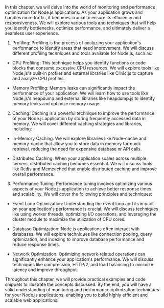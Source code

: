 In this chapter, we will delve into the world of monitoring and performance optimization for Node.js applications. As your application grows and handles more traffic, it becomes crucial to ensure its efficiency and responsiveness. We will explore various tools and techniques that will help you identify bottlenecks, optimize performance, and ultimately deliver a seamless user experience.

1. Profiling:
Profiling is the process of analyzing your application's performance to identify areas that need improvement. We will discuss different profiling techniques and tools available for Node.js, such as:

- CPU Profiling: This technique helps you identify functions or code blocks that consume excessive CPU resources. We will explore tools like Node.js's built-in profiler and external libraries like Clinic.js to capture and analyze CPU profiles.

- Memory Profiling: Memory leaks can significantly impact the performance of your application. We will learn how to use tools like Node.js's heapdump and external libraries like heapdump.js to identify memory leaks and optimize memory usage.

2. Caching:
Caching is a powerful technique to improve the performance of your Node.js application by storing frequently accessed data in memory. We will cover different caching strategies and libraries, including:

- In-Memory Caching: We will explore libraries like Node-cache and memory-cache that allow you to store data in memory for quick retrieval, reducing the need for expensive database or API calls.

- Distributed Caching: When your application scales across multiple servers, distributed caching becomes essential. We will discuss tools like Redis and Memcached that enable distributed caching and improve overall performance.

3. Performance Tuning:
Performance tuning involves optimizing various aspects of your Node.js application to achieve better response times and scalability. We will cover the following principles and techniques:

- Event Loop Optimization: Understanding the event loop and its impact on your application's performance is crucial. We will discuss techniques like using worker threads, optimizing I/O operations, and leveraging the cluster module to maximize the utilization of CPU cores.

- Database Optimization: Node.js applications often interact with databases. We will explore techniques like connection pooling, query optimization, and indexing to improve database performance and reduce response times.

- Network Optimization: Optimizing network-related operations can significantly enhance your application's performance. We will discuss techniques like compression, HTTP/2, and load balancing to minimize latency and improve throughput.

Throughout this chapter, we will provide practical examples and code snippets to illustrate the concepts discussed. By the end, you will have a solid understanding of monitoring and performance optimization techniques for your Node.js applications, enabling you to build highly efficient and scalable web applications.